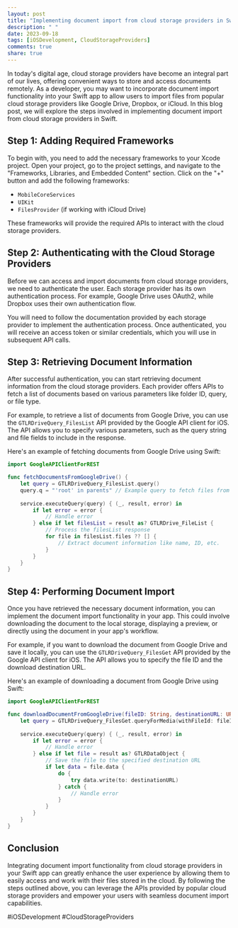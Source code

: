 ```yaml
---
layout: post
title: "Implementing document import from cloud storage providers in Swift"
description: " "
date: 2023-09-18
tags: [iOSDevelopment, CloudStorageProviders]
comments: true
share: true
---
```


In today's digital age, cloud storage providers have become an integral part of our lives, offering convenient ways to store and access documents remotely. As a developer, you may want to incorporate document import functionality into your Swift app to allow users to import files from popular cloud storage providers like Google Drive, Dropbox, or iCloud. In this blog post, we will explore the steps involved in implementing document import from cloud storage providers in Swift.

## Step 1: Adding Required Frameworks

To begin with, you need to add the necessary frameworks to your Xcode project. Open your project, go to the project settings, and navigate to the "Frameworks, Libraries, and Embedded Content" section. Click on the "+" button and add the following frameworks:

- `MobileCoreServices`
- `UIKit`
- `FilesProvider` (if working with iCloud Drive)

These frameworks will provide the required APIs to interact with the cloud storage providers.

## Step 2: Authenticating with the Cloud Storage Providers

Before we can access and import documents from cloud storage providers, we need to authenticate the user. Each storage provider has its own authentication process. For example, Google Drive uses OAuth2, while Dropbox uses their own authentication flow.

You will need to follow the documentation provided by each storage provider to implement the authentication process. Once authenticated, you will receive an access token or similar credentials, which you will use in subsequent API calls.

## Step 3: Retrieving Document Information

After successful authentication, you can start retrieving document information from the cloud storage providers. Each provider offers APIs to fetch a list of documents based on various parameters like folder ID, query, or file type.

For example, to retrieve a list of documents from Google Drive, you can use the `GTLRDriveQuery_FilesList` API provided by the Google API client for iOS. The API allows you to specify various parameters, such as the query string and file fields to include in the response.

Here's an example of fetching documents from Google Drive using Swift:

```swift
import GoogleAPIClientForREST

func fetchDocumentsFromGoogleDrive() {
    let query = GTLRDriveQuery_FilesList.query()
    query.q = "'root' in parents" // Example query to fetch files from the root folder
    
    service.executeQuery(query) { (_, result, error) in
        if let error = error {
            // Handle error
        } else if let filesList = result as? GTLRDrive_FileList {
            // Process the filesList response
            for file in filesList.files ?? [] {
                // Extract document information like name, ID, etc.
            }
        }
    }
}
```

## Step 4: Performing Document Import

Once you have retrieved the necessary document information, you can implement the document import functionality in your app. This could involve downloading the document to the local storage, displaying a preview, or directly using the document in your app's workflow.

For example, if you want to download the document from Google Drive and save it locally, you can use the `GTLRDriveQuery_FilesGet` API provided by the Google API client for iOS. The API allows you to specify the file ID and the download destination URL.

Here's an example of downloading a document from Google Drive using Swift:

```swift
import GoogleAPIClientForREST

func downloadDocumentFromGoogleDrive(fileID: String, destinationURL: URL) {
    let query = GTLRDriveQuery_FilesGet.queryForMedia(withFileId: fileID)
    
    service.executeQuery(query) { (_, result, error) in
        if let error = error {
            // Handle error
        } else if let file = result as? GTLRDataObject {
            // Save the file to the specified destination URL
            if let data = file.data {
                do {
                    try data.write(to: destinationURL)
                } catch {
                    // Handle error
                }
            }
        }
    }
}
```

## Conclusion

Integrating document import functionality from cloud storage providers in your Swift app can greatly enhance the user experience by allowing them to easily access and work with their files stored in the cloud. By following the steps outlined above, you can leverage the APIs provided by popular cloud storage providers and empower your users with seamless document import capabilities.

\#iOSDevelopment \#CloudStorageProviders